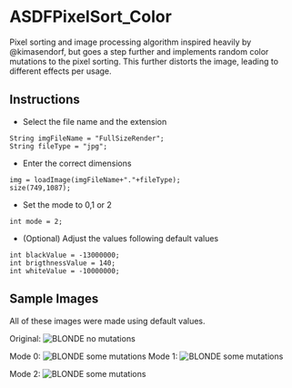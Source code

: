 # ASDFPixelSort_Color

Pixel sorting and image processing algorithm inspired heavily by @kimasendorf, but goes a step further and implements random color mutations to the pixel sorting. This further distorts the image, leading to different effects per usage.

## Instructions
- Select the file name and the extension

``` processing
String imgFileName = "FullSizeRender";
String fileType = "jpg";
```

- Enter the correct dimensions

``` processing
img = loadImage(imgFileName+"."+fileType);
size(749,1087);
```

- Set the mode to 0,1 or 2

``` processing
int mode = 2;
```

- (Optional) Adjust the values following default values

``` processing
int blackValue = -13000000;
int brigthnessValue = 140;
int whiteValue = -10000000;
```
## Sample Images

All of these images were made using default values. 

Original:
![BLONDE no mutations](https://github.com/shmam/ASDFPixelSort_Color/blob/master/BLONDE.jpg?raw=true)

Mode 0:
![BLONDE some mutations](https://github.com/shmam/ASDFPixelSort_Color/blob/master/BLONDE_0.png?raw=true)
Mode 1:
![BLONDE some mutations ](https://github.com/shmam/ASDFPixelSort_Color/blob/master/BLONDE_1.png?raw=true)

Mode 2:
![BLONDE some mutations](https://github.com/shmam/ASDFPixelSort_Color/blob/master/BLONDE_2.png?raw=true)
